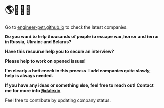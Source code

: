 # 🌎🚜🇷🇺
Go to [engineer-petr.github.io](https://engineer-petr.github.io/) to check the latest companies.

**Do you want to help thousands of people to escape war, horror and terror in Russia, Ukraine and Belarus?**

**Have this resource help you to secure an interview?**

**Please help to work on opened issues!**

**I'm clearly a bottleneck in this process. I add companies quite slowly, help is always needed.**

**If you have any ideas or something else, feel free to reach out! Contact me for more info [@dalexiv](https://t.me/dalexiv)**

Feel free to contribute by updating company status.

